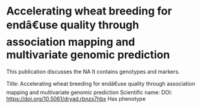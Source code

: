 # Accelerating wheat breeding for endâ€use quality through association mapping and multivariate genomic prediction

This publication discusses the NA
It contains  genotypes and  markers.

Title: Accelerating wheat breeding for endâ€use quality through association mapping and multivariate genomic prediction
Scientific name: 
DOI: https://doi.org/10.5061/dryad.rbnzs7hbx
Has phenotype 

